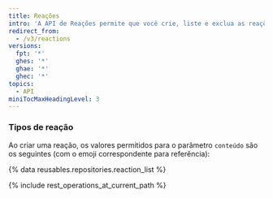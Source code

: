```yaml
---
title: Reações
intro: 'A API de Reações permite que você crie, liste e exclua as reações nos comentários.'
redirect_from:
  - /v3/reactions
versions:
  fpt: '*'
  ghes: '*'
  ghae: '*'
  ghec: '*'
topics:
  - API
miniTocMaxHeadingLevel: 3
---
```


### Tipos de reação

Ao criar uma reação, os valores permitidos para o parâmetro `conteúdo` são os seguintes (com o emoji correspondente para referência):

{% data reusables.repositories.reaction_list %}

{% include rest_operations_at_current_path %}
